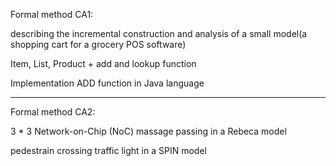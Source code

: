Formal method CA1:

describing the incremental construction and analysis of a small model(a shopping cart for a grocery POS software)

Item, List, Product + add and lookup function

Implementation ADD function in Java language

----------------------------------------------------------------------------------------------------------------------

Formal method CA2:

 3 * 3 Network-on-Chip (NoC) massage passing in a Rebeca model
 
 pedestrain crossing traffic light in a SPIN model
